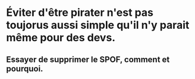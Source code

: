 # Éviter d'être pirater n'est pas toujorus aussi simple qu'il n'y parait même pour des devs.

## Essayer de supprimer le SPOF, comment et pourquoi.
